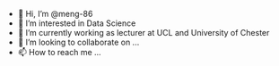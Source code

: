 - 👋 Hi, I’m @meng-86
- 👀 I’m interested in Data Science
- 🌱 I’m currently working as lecturer at UCL and University of Chester 
- 💞️ I’m looking to collaborate on ...
- 📫 How to reach me ...

<!---
meng-86/meng-86 is a ✨ special ✨ repository because its `README.md` (this file) appears on your GitHub profile.
You can click the Preview link to take a look at your changes.
---> 
